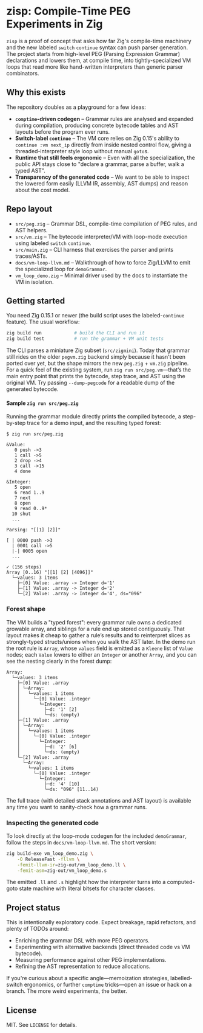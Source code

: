 # zisp: Compile-Time PEG Experiments in Zig

`zisp` is a proof of concept that asks how far Zig's compile-time machinery and the new labeled `switch` `continue` syntax can push parser generation. The project starts from high-level PEG (Parsing Expression Grammar) declarations and lowers them, at compile time, into tightly-specialized VM loops that read more like hand-written interpreters than generic parser combinators.

## Why this exists

The repository doubles as a playground for a few ideas:

- **`comptime`-driven codegen** – Grammar rules are analysed and expanded during compilation, producing concrete bytecode tables and AST layouts before the program ever runs.
- **Switch-label `continue`** – The VM core relies on Zig 0.15's ability to `continue :vm next_ip` directly from inside nested control flow, giving a threaded-interpreter style loop without manual `goto`s.
- **Runtime that still feels ergonomic** – Even with all the specialization, the public API stays close to "declare a grammar, parse a buffer, walk a typed AST".
- **Transparency of the generated code** – We want to be able to inspect the lowered form easily (LLVM IR, assembly, AST dumps) and reason about the cost model.

## Repo layout

- `src/peg.zig` – Grammar DSL, compile-time compilation of PEG rules, and AST helpers.
- `src/vm.zig` – The bytecode interpreter/VM with loop-mode execution using labeled `switch` `continue`.
- `src/main.zig` – CLI harness that exercises the parser and prints traces/ASTs.
- `docs/vm-loop-llvm.md` – Walkthrough of how to force Zig/LLVM to emit the specialized loop for `demoGrammar`.
- `vm_loop_demo.zig` – Minimal driver used by the docs to instantiate the VM in isolation.

## Getting started

You need Zig 0.15.1 or newer (the build script uses the labeled-`continue` feature). The usual workflow:

```bash
zig build run            # build the CLI and run it
zig build test           # run the grammar + VM unit tests
```

The CLI parses a miniature Zig subset (`src/zigmini`). Today that grammar still rides on the older `pegvm.zig` backend simply because it hasn't been ported over yet, but the shape mirrors the new `peg.zig` + `vm.zig` pipeline. For a quick feel of the existing system, run `zig run src/peg.vm`—that’s the main entry point that prints the bytecode, step trace, and AST using the original VM. Try passing `--dump-pegcode` for a readable dump of the generated bytecode.

#### Sample `zig run src/peg.zig`

Running the grammar module directly prints the compiled bytecode, a step-by-step trace for a demo input, and the resulting typed forest:

```
$ zig run src/peg.zig

&Value:
   0 push ->3
   1 call ->5
   2 drop ->4
   3 call ->15
   4 done

&Integer:
   5 open
   6 read 1..9
   7 next
   8 open
   9 read 0..9*
  10 shut
  ...

Parsing: "[[1] [2]]"

[ | 0000 push ->3
  | 0001 call ->5
  |-| 0005 open
  ...

✓ (156 steps)
Array [0..16) "[[1] [2] [4096]]"
  └─values: 3 items
    ├─[0] Value: .array -> Integer d='1'
    ├─[1] Value: .array -> Integer d='2'
    └─[2] Value: .array -> Integer d='4', ds="096"
```

### Forest shape

The VM builds a "typed forest": every grammar rule owns a dedicated growable array, and siblings for a rule end up stored contiguously. That layout makes it cheap to gather a rule’s results and to reinterpret slices as strongly-typed structs/unions when you walk the AST later. In the demo run the root rule is `Array`, whose `values` field is emitted as a `Kleene` list of `Value` nodes; each `Value` lowers to either an `Integer` or another `Array`, and you can see the nesting clearly in the forest dump:

```
Array:
  └─values: 3 items
    ├─[0] Value: .array
    │ └─Array:
    │   └─values: 1 items
    │     └─[0] Value: .integer
    │       └─Integer:
    │         ├─d: '1' [2]
    │         └─ds: (empty)
    ├─[1] Value: .array
    │ └─Array:
    │   └─values: 1 items
    │     └─[0] Value: .integer
    │       └─Integer:
    │         ├─d: '2' [6]
    │         └─ds: (empty)
    └─[2] Value: .array
      └─Array:
        └─values: 1 items
          └─[0] Value: .integer
            └─Integer:
              ├─d: '4' [10]
              └─ds: "096" [11..14)
```

The full trace (with detailed stack annotations and AST layout) is available any time you want to sanity-check how a grammar runs.

### Inspecting the generated code

To look directly at the loop-mode codegen for the included `demoGrammar`, follow the steps in `docs/vm-loop-llvm.md`. The short version:

```bash
zig build-exe vm_loop_demo.zig \
    -O ReleaseFast -fllvm \
    -femit-llvm-ir=zig-out/vm_loop_demo.ll \
    -femit-asm=zig-out/vm_loop_demo.s
```

The emitted `.ll` and `.s` highlight how the interpreter turns into a computed-goto state machine with literal bitsets for character classes.

## Project status

This is intentionally exploratory code. Expect breakage, rapid refactors, and plenty of TODOs around:

- Enriching the grammar DSL with more PEG operators.
- Experimenting with alternative backends (direct threaded code vs VM bytecode).
- Measuring performance against other PEG implementations.
- Refining the AST representation to reduce allocations.

If you're curious about a specific angle—memoization strategies, labelled-switch ergonomics, or further `comptime` tricks—open an issue or hack on a branch. The more weird experiments, the better.

## License

MIT. See `LICENSE` for details.
